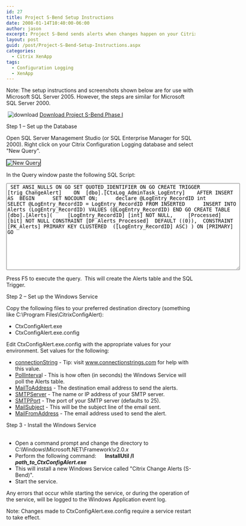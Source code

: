 ```yaml
---
id: 27
title: Project S-Bend Setup Instructions
date: 2008-01-14T10:40:00-06:00
author: jason
excerpt: Project S-Bend sends alerts when changes happen on your Citrix Presentation Server 4.5 farm.
layout: post
guid: /post/Project-S-Bend-Setup-Instructions.aspx
categories:
  - Citrix XenApp
tags:
  - Configuration Logging
  - XenApp
---
```

Note: The setup instructions and screenshots shown below are for use with Microsoft SQL Server 2005. However, the steps are similar for Microsoft SQL Server 2000.

 <img src="http://www.jasonconger.com/images/zip_small.gif" alt="download" align="absBottom" /> <a href="http://www.jasonconger.com/downloads/SBend/v1.0/JasonConger.com_SBend.zip">Download Project S-Bend Phase I</a>

<span class="postHeading">Step 1 – Set up the Database</span>

Open SQL Server Management Studio (or SQL Enterprise Manager for SQL 2000).
Right click on your Citrix Configuration Logging database and select "New Query".

<img style="border: 1px solid #000;" src="http://www.jasonconger.com/images/articleImages/SBend/docs/new_query.jpg" alt="New Query" />

In the Query window paste the following SQL Script:
<textarea onclick="this.select();" cols="75" rows="15"> SET ANSI_NULLS ON GO SET QUOTED_IDENTIFIER ON GO CREATE TRIGGER [trig_ChangeAlert]    ON  [dbo].[CtxLog_AdminTask_LogEntry]    AFTER INSERT AS  BEGIN      SET NOCOUNT ON;      declare @LogEntry_RecordID int      SELECT @LogEntry_RecordID = LogEntry_RecordID FROM INSERTED      INSERT INTO Alerts (LogEntry_RecordID) VALUES (@LogEntry_RecordID) END GO CREATE TABLE [dbo].[Alerts]( 	[LogEntry_RecordID] [int] NOT NULL, 	[Processed] [bit] NOT NULL CONSTRAINT [DF_Alerts_Processed]  DEFAULT ((0)),  CONSTRAINT [PK_Alerts] PRIMARY KEY CLUSTERED  ([LogEntry_RecordID] ASC) ) ON [PRIMARY] GO </textarea>

Press F5 to execute the query.  This will create the Alerts table and the SQL Trigger.

<span class="postHeading">Step 2 – Set up the Windows Service </span>

Copy the following files to your preferred destination directory (something like C:\Program Files\CitrixConfigAlert\):
<ul>
	<li>CtxConfigAlert.exe</li>
	<li>CtxConfigAlert.exe.config</li>
</ul>
Edit CtxConfigAlert.exe.config with the appropriate values for your environment. Set values for the following:
<ul>
	<li><span style="text-decoration: underline;">connectionString</span> - Tip: visit <a href="http://www.connectionstrings.com" target="_blank">www.connectionstrings.com</a> for help with this value.</li>
	<li><span style="text-decoration: underline;">PollInterva</span>l - This is how often (in seconds) the Windows Service will poll the Alerts table.</li>
	<li><span style="text-decoration: underline;">MailToAddress</span> - The destination email address to send the alerts.</li>
	<li><span style="text-decoration: underline;">SMTPServer</span> - The name or IP address of your SMTP server.</li>
	<li><span style="text-decoration: underline;">SMTPPort</span> - The port of your SMTP server (defaults to 25).</li>
	<li><span style="text-decoration: underline;">MailSubject</span> - This will be the subject line of the email sent.</li>
	<li><span style="text-decoration: underline;">MailFromAddress</span> - The email address used to send the alert.</li>
</ul>
<div><span class="postHeading">Step 3 - Install the Windows Service </span></div>
<span class="postHeading"> 

</span>
<ul>
	<li>Open a command prompt and change the directory to C:\Windows\Microsoft.NET\Framework\v2.0.<em>x</em></li>
	<li>Perform the following command:
     <strong>InstallUtil /I <em>path_to_CtxConfigAlert.exe</em></strong></li>
	<li>This will install a new Windows Service called "Citrix Change Alerts (S-Bend)".</li>
	<li>Start the service.</li>
</ul>
Any errors that occur while starting the service, or during the operation of the service, will be logged to the Windows Application event log.

Note: Changes made to CtxConfigAlert.exe.config require a service restart to take effect.